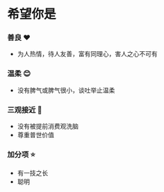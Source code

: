# 希望你是

### 善良  :heart:

- 为人热情，待人友善，富有同理心，害人之心不可有

### 温柔  :blush:

- 没有脾气或脾气很小，谈吐举止温柔

### 三观接近  :handshake:

- 没有被提前消费观洗脑
- 尊重普世价值

### 加分项  :star:

- 有一技之长
- 聪明
